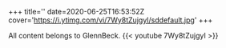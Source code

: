 +++
title=''
date=2020-06-25T16:53:52Z
cover='https://i.ytimg.com/vi/7Wy8tZujgyI/sddefault.jpg'
+++

All content belongs to GlennBeck.
{{< youtube 7Wy8tZujgyI >}}
